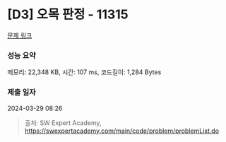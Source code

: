 # [D3] 오목 판정 - 11315 

[문제 링크](https://swexpertacademy.com/main/code/problem/problemDetail.do?contestProbId=AXaSUPYqPYMDFASQ) 

### 성능 요약

메모리: 22,348 KB, 시간: 107 ms, 코드길이: 1,284 Bytes

### 제출 일자

2024-03-29 08:26



> 출처: SW Expert Academy, https://swexpertacademy.com/main/code/problem/problemList.do